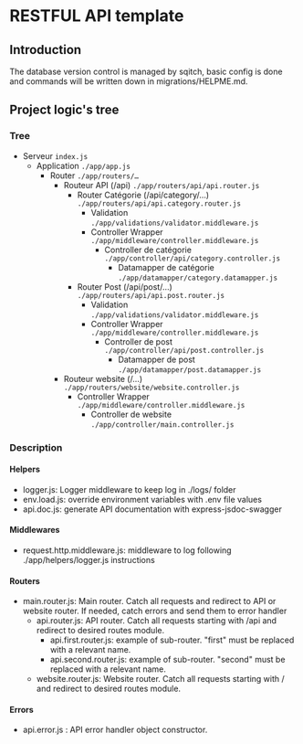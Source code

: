 # RESTFUL API template

## Introduction

The database version control is managed by sqitch, basic config is done and commands will be written down in migrations/HELPME.md.

## Project logic's tree

### Tree

- Serveur `index.js`
  - Application `./app/app.js`
    - Router `./app/routers/…`
      - Routeur API (/api) `./app/routers/api/api.router.js`
        - Router Catégorie (/api/category/…) `./app/routers/api/api.category.router.js`
          - Validation `./app/validations/validator.middleware.js`
          - Controller Wrapper `./app/middleware/controller.middleware.js`
            - Controller de catégorie `./app/controller/api/category.controller.js`
              - Datamapper de catégorie `./app/datamapper/category.datamapper.js`
        - Router Post (/api/post/…) `./app/routers/api/api.post.router.js`
          - Validation `./app/validations/validator.middleware.js`
          - Controller Wrapper `./app/middleware/controller.middleware.js`
            - Controller de post `./app/controller/api/post.controller.js`
              - Datamapper de post `./app/datamapper/post.datamapper.js`
      - Routeur website (/…) `./app/routers/website/website.controller.js`
        - Controller Wrapper `./app/middleware/controller.middleware.js`
          - Controller de website `./app/controller/main.controller.js`

### Description

#### Helpers

- logger.js: Logger middleware to keep log in ./logs/ folder
- env.load.js: override environment variables with .env file values
- api.doc.js: generate API documentation with express-jsdoc-swagger

#### Middlewares

- request.http.middleware.js: middleware to log following ./app/helpers/logger.js instructions

#### Routers

- main.router.js: Main router. Catch all requests and redirect to API or website router. If needed, catch errors and send them to error handler
  - api.router.js: API router. Catch all requests starting with /api and redirect to desired routes module.
    - api.first.router.js: example of sub-router. "first" must be replaced with a relevant name.
    - api.second.router.js: example of sub-router. "second" must be replaced with a relevant name.
  - website.router.js: Website router. Catch all requests starting with / and redirect to desired routes module.

#### Errors

- api.error.js : API error handler object constructor.
